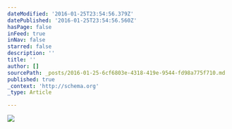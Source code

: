 ```yaml
---
dateModified: '2016-01-25T23:54:56.379Z'
datePublished: '2016-01-25T23:54:56.560Z'
hasPage: false
inFeed: true
inNav: false
starred: false
description: ''
title: ''
author: []
sourcePath: _posts/2016-01-25-6cf6803e-4318-419e-9544-fd98a775f710.md
published: true
_context: 'http://schema.org'
_type: Article

---
```

![](https://the-grid-user-content.s3-us-west-2.amazonaws.com/a2e721ec-32e3-476e-aa47-6ed5b8ec7257.jpg)